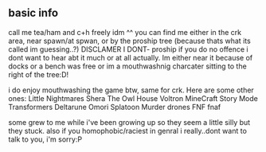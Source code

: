 ## basic info 

call me tea/ham and c+h freely idm ^^
you can find me either in the crk area, near spawn/at spwan, or by the proship tree (because thats what its called im guessing..?) DISCLAMER I DONT- proship if you do no offence i dont want to hear abt it much or at all actually. Im either near it because of docks or a bench was free or im a mouthwashnig charcater sitting to the right of the tree:D!

i do enjoy mouthwashing the game btw, same for crk. Here are some other ones:
Little Nightmares
Shera
The Owl House
Voltron
MineCraft Story Mode
Transformers
Deltarune
Omori
Splatoon
Murder drones
FNF
fnaf

some grew to me while i've been growing up so they seem a little silly but they stuck.
also if you homophobic/raciest in genral i really..dont want to talk to you, i'm sorry:P

